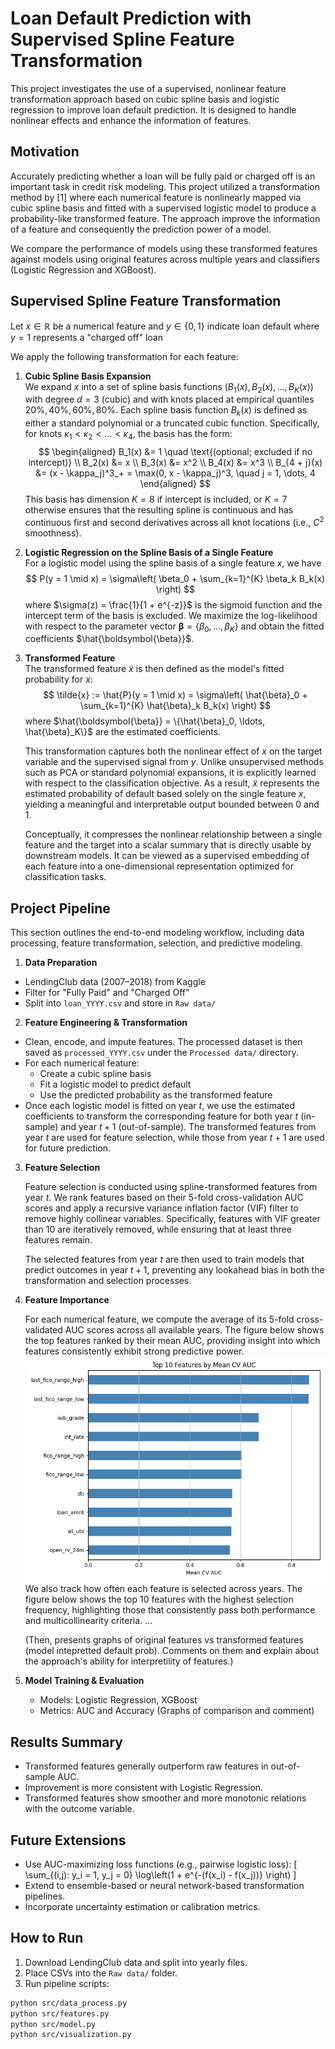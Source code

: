 
# Loan Default Prediction with Supervised Spline Feature Transformation

This project investigates the use of a supervised, nonlinear feature transformation approach based on cubic spline basis and logistic regression to improve loan default prediction. It is designed to handle nonlinear effects and enhance the information of features.

## Motivation

Accurately predicting whether a loan will be fully paid or charged off is an important task in credit risk modeling. This project utilized a transformation method by [1] where each numerical feature is nonlinearly mapped via cubic spline basis and fitted with a supervised logistic model to produce a probability-like transformed feature. The approach improve the information of a feature and consequently the prediction power of a model.

We compare the performance of models using these transformed features against models using original features across multiple years and classifiers (Logistic Regression and XGBoost).

## Supervised Spline Feature Transformation

Let $x \in \mathbb{R}$ be a numerical feature and $y \in \{0, 1\}$ indicate loan default where $y=1$ represents a "charged off" loan

We apply the following transformation for each feature:

1. **Cubic Spline Basis Expansion**  
   We expand $x$ into a set of spline basis functions $(B_1(x), B_2(x), \ldots, B_K(x))$ with degree $d=3$ (cubic) and with knots placed at empirical quantiles $20\%,40\%,60\%,80\%$. Each spline basis function $B_k(x)$ is defined as either a standard polynomial or a truncated cubic function. Specifically, for knots $\kappa_1 < \kappa_2 < \ldots < \kappa_4$, the basis has the form:
   $$
   \begin{aligned}
   B_1(x) &= 1 \quad \text{(optional; excluded if no intercept)} \\
   B_2(x) &= x \\
   B_3(x) &= x^2 \\
   B_4(x) &= x^3 \\
   B_{4 + j}(x) &= (x - \kappa_j)^3_+ = \max(0, x - \kappa_j)^3, \quad j = 1, \dots, 4
   \end{aligned}
   $$
 This basis has dimension $K = 8$ if intercept is included, or $K = 7$ otherwise ensures that the resulting spline is continuous and has continuous first and second derivatives across all knot locations (i.e., $C^2$ smoothness).

2. **Logistic Regression on the Spline Basis of a Single Feature**  
   For a logistic model using the spline basis of a single feature $x$, we have
   $$
   P(y = 1 \mid x) = \sigma\left( \beta_0 + \sum_{k=1}^{K} \beta_k B_k(x) \right)
   $$
   where $\sigma(z) = \frac{1}{1 + e^{-z}}$ is the sigmoid function and the intercept term of the basis is excluded. We maximize the log-likelihood with respect to the parameter vector $\boldsymbol{\beta} = \{\beta_0, \ldots, \beta_K\}$ and obtain the fitted coefficients $\hat{\boldsymbol{\beta}}$.


3. **Transformed Feature**  
   The transformed feature $\tilde{x}$ is then defined as the model's fitted probability for $x$:
   $$
   \tilde{x} := \hat{P}(y = 1 \mid x) = \sigma\left( \hat{\beta}_0 + \sum_{k=1}^{K} \hat{\beta}_k B_k(x) \right)
   $$
   where $\hat{\boldsymbol{\beta}} = \{\hat{\beta}_0, \ldots, \hat{\beta}_K\}$ are the estimated coefficients. 

	This transformation captures both the nonlinear effect of $x$ on the target variable and the supervised signal from $y$. Unlike unsupervised methods such as PCA or standard polynomial expansions, it is explicitly learned with respect to the classification objective. As a result, $\tilde{x}$ represents the estimated probability of default based solely on the single feature $x$, yielding a meaningful and interpretable output bounded between 0 and 1.
	
	Conceptually, it compresses the nonlinear relationship between a single feature and the target into a scalar summary that is directly usable by downstream models. It can be viewed as a supervised embedding of each feature into a one-dimensional representation optimized for classification tasks.

## Project Pipeline
This section outlines the end-to-end modeling workflow, including data processing, feature transformation, selection, and predictive modeling.
1. **Data Preparation**

  - LendingClub data (2007–2018) from Kaggle
  - Filter for "Fully Paid" and "Charged Off"
  - Split into `loan_YYYY.csv` and store in `Raw data/`

2. **Feature Engineering & Transformation**

- Clean, encode, and impute features. The processed dataset is then saved as `processed_YYYY.csv` under the `Processed data/` directory.
- For each numerical feature:  
  - Create a cubic spline basis  
  - Fit a logistic model to predict default  
  - Use the predicted probability as the transformed feature  
- Once each logistic model is fitted on year $t$, we use the estimated coefficients to transform the corresponding feature for both year $t$ (in-sample) and year $t+1$ (out-of-sample). The transformed features from year $t$ are used for feature selection, while those from year $t+1$ are used for future prediction.

3. **Feature Selection**

	Feature selection is conducted using spline-transformed features from year $t$. We rank features based on their 5-fold cross-validation AUC scores and apply a recursive variance inflation factor (VIF) filter to remove highly collinear variables. Specifically, features with VIF greater than 10 are iteratively removed, while ensuring that at least three features remain.

   The selected features from year $t$ are then used to train models that predict outcomes in year $t+1$, preventing any lookahead bias in both the transformation and selection processes.

4. **Feature Importance**

	For each numerical feature, we compute the average of its 5-fold cross-validated AUC scores across all available years. The figure below shows the top features ranked by their mean AUC, providing insight into which features consistently exhibit strong predictive power.
	![Top AUC Features](Results/feature_importance.png)
	We also track how often each feature is selected across years. The figure below shows the top 10 features with the highest selection frequency, highlighting those that consistently pass both performance and multicollinearity criteria.
	...

	(Then, presents graphs of original features vs transformed features (model intepretted default prob). Comments on them and explain about the approach's ability for interpretility of features.)

6. **Model Training & Evaluation**

   - Models: Logistic Regression, XGBoost
   - Metrics: AUC and Accuracy
   (Graphs of comparison and comment)


## Results Summary

- Transformed features generally outperform raw features in out-of-sample AUC.
- Improvement is more consistent with Logistic Regression.
- Transformed features show smoother and more monotonic relations with the outcome variable.

## Future Extensions

- Use AUC-maximizing loss functions (e.g., pairwise logistic loss):
  \[
  \sum_{(i,j): y_i = 1, y_j = 0} \log\left(1 + e^{-(f(x_i) - f(x_j))} \right)
  \]
- Extend to ensemble-based or neural network-based transformation pipelines.
- Incorporate uncertainty estimation or calibration metrics.

## How to Run

1. Download LendingClub data and split into yearly files.
2. Place CSVs into the `Raw data/` folder.
3. Run pipeline scripts:

```bash
python src/data_process.py
python src/features.py
python src/model.py
python src/visualization.py
